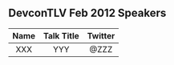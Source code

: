 ## DevconTLV Feb 2012 Speakers

| Name | Talk Title | Twitter |
|:-----------:|:------------:|:------------:|
| XXX     |      YYY |    @ZZZ  
